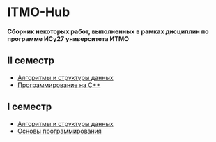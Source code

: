 # ITMO-Hub

**Сборник некоторых работ, выполненных в рамках дисциплин по программе ИСу27 университета ИТМО**

## II семестр

 - [Алгоритмы и структуры данных](algorithms_and_data_structures/README.md)
 - [Программирование на C++](cpp_programming/README.md)

## I семестр

 - [Алгоритмы и структуры данных](algorithms_and_data_structures/README.md)
 - [Основы программирования](programming_basics/README.md)